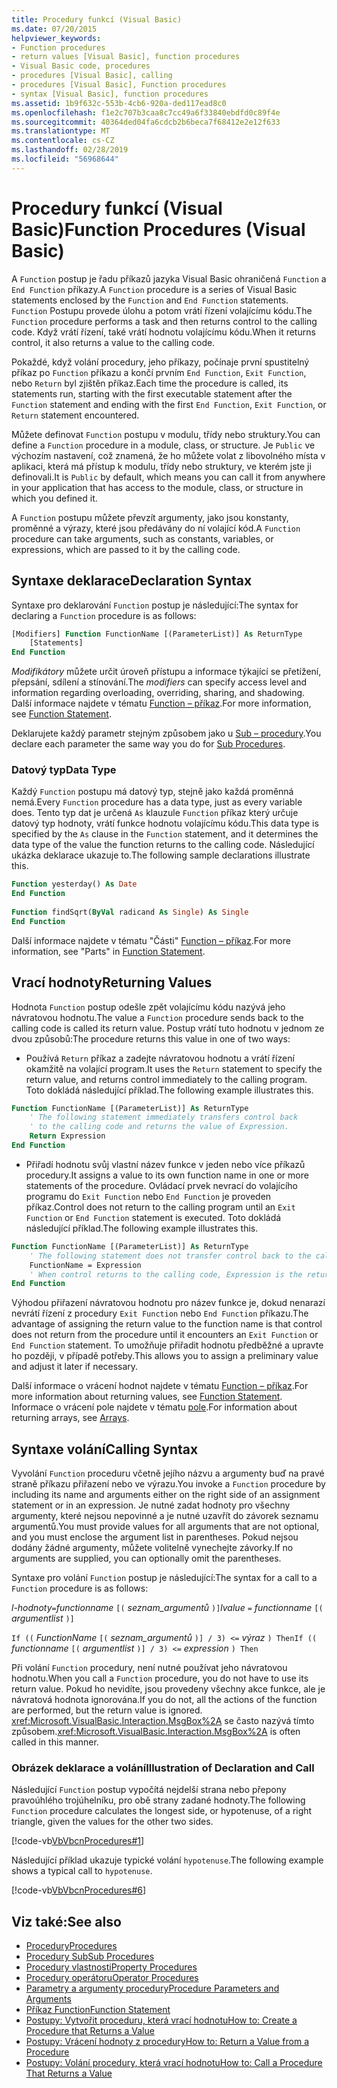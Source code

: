 ```yaml
---
title: Procedury funkcí (Visual Basic)
ms.date: 07/20/2015
helpviewer_keywords:
- Function procedures
- return values [Visual Basic], function procedures
- Visual Basic code, procedures
- procedures [Visual Basic], calling
- procedures [Visual Basic], Function procedures
- syntax [Visual Basic], function procedures
ms.assetid: 1b9f632c-553b-4cb6-920a-ded117ead8c0
ms.openlocfilehash: f1e2c707b3caa8c7cc49a6f33840ebdfd0c89f4e
ms.sourcegitcommit: 40364ded04fa6cdcb2b6beca7f68412e2e12f633
ms.translationtype: MT
ms.contentlocale: cs-CZ
ms.lasthandoff: 02/28/2019
ms.locfileid: "56968644"
---
```

# <a name="function-procedures-visual-basic"></a><span data-ttu-id="6f444-102">Procedury funkcí (Visual Basic)</span><span class="sxs-lookup"><span data-stu-id="6f444-102">Function Procedures (Visual Basic)</span></span>
<span data-ttu-id="6f444-103">A `Function` postup je řadu příkazů jazyka Visual Basic ohraničená `Function` a `End Function` příkazy.</span><span class="sxs-lookup"><span data-stu-id="6f444-103">A `Function` procedure is a series of Visual Basic statements enclosed by the `Function` and `End Function` statements.</span></span> <span data-ttu-id="6f444-104">`Function` Postupu provede úlohu a potom vrátí řízení volajícímu kódu.</span><span class="sxs-lookup"><span data-stu-id="6f444-104">The `Function` procedure performs a task and then returns control to the calling code.</span></span> <span data-ttu-id="6f444-105">Když vrátí řízení, také vrátí hodnotu volajícímu kódu.</span><span class="sxs-lookup"><span data-stu-id="6f444-105">When it returns control, it also returns a value to the calling code.</span></span>  
  
 <span data-ttu-id="6f444-106">Pokaždé, když volání procedury, jeho příkazy, počínaje první spustitelný příkaz po `Function` příkazu a končí prvním `End Function`, `Exit Function`, nebo `Return` byl zjištěn příkaz.</span><span class="sxs-lookup"><span data-stu-id="6f444-106">Each time the procedure is called, its statements run, starting with the first executable statement after the `Function` statement and ending with the first `End Function`, `Exit Function`, or `Return` statement encountered.</span></span>  
  
 <span data-ttu-id="6f444-107">Můžete definovat `Function` postupu v modulu, třídy nebo struktury.</span><span class="sxs-lookup"><span data-stu-id="6f444-107">You can define a `Function` procedure in a module, class, or structure.</span></span> <span data-ttu-id="6f444-108">Je `Public` ve výchozím nastavení, což znamená, že ho můžete volat z libovolného místa v aplikaci, která má přístup k modulu, třídy nebo struktury, ve kterém jste ji definovali.</span><span class="sxs-lookup"><span data-stu-id="6f444-108">It is `Public` by default, which means you can call it from anywhere in your application that has access to the module, class, or structure in which you defined it.</span></span>  
  
 <span data-ttu-id="6f444-109">A `Function` postupu můžete převzít argumenty, jako jsou konstanty, proměnné a výrazy, které jsou předávány do ní volající kód.</span><span class="sxs-lookup"><span data-stu-id="6f444-109">A `Function` procedure can take arguments, such as constants, variables, or expressions, which are passed to it by the calling code.</span></span>  
  
## <a name="declaration-syntax"></a><span data-ttu-id="6f444-110">Syntaxe deklarace</span><span class="sxs-lookup"><span data-stu-id="6f444-110">Declaration Syntax</span></span>  
 <span data-ttu-id="6f444-111">Syntaxe pro deklarování `Function` postup je následující:</span><span class="sxs-lookup"><span data-stu-id="6f444-111">The syntax for declaring a `Function` procedure is as follows:</span></span>  
  
```vb  
[Modifiers] Function FunctionName [(ParameterList)] As ReturnType  
    [Statements]  
End Function  
```  
  
 <span data-ttu-id="6f444-112">*Modifikátory* můžete určit úroveň přístupu a informace týkající se přetížení, přepsání, sdílení a stínování.</span><span class="sxs-lookup"><span data-stu-id="6f444-112">The *modifiers* can specify access level and information regarding overloading, overriding, sharing, and shadowing.</span></span> <span data-ttu-id="6f444-113">Další informace najdete v tématu [Function – příkaz](../../../../visual-basic/language-reference/statements/function-statement.md).</span><span class="sxs-lookup"><span data-stu-id="6f444-113">For more information, see [Function Statement](../../../../visual-basic/language-reference/statements/function-statement.md).</span></span>  
  
 <span data-ttu-id="6f444-114">Deklarujete každý parametr stejným způsobem jako u [Sub – procedury](./sub-procedures.md).</span><span class="sxs-lookup"><span data-stu-id="6f444-114">You declare each parameter the same way you do for [Sub Procedures](./sub-procedures.md).</span></span>  
  
### <a name="data-type"></a><span data-ttu-id="6f444-115">Datový typ</span><span class="sxs-lookup"><span data-stu-id="6f444-115">Data Type</span></span>  
 <span data-ttu-id="6f444-116">Každý `Function` postupu má datový typ, stejně jako každá proměnná nemá.</span><span class="sxs-lookup"><span data-stu-id="6f444-116">Every `Function` procedure has a data type, just as every variable does.</span></span> <span data-ttu-id="6f444-117">Tento typ dat je určená `As` klauzule `Function` příkaz který určuje datový typ hodnoty, vrátí funkce hodnotu volajícímu kódu.</span><span class="sxs-lookup"><span data-stu-id="6f444-117">This data type is specified by the `As` clause in the `Function` statement, and it determines the data type of the value the function returns to the calling code.</span></span> <span data-ttu-id="6f444-118">Následující ukázka deklarace ukazuje to.</span><span class="sxs-lookup"><span data-stu-id="6f444-118">The following sample declarations illustrate this.</span></span>  
  
```vb  
Function yesterday() As Date  
End Function  
  
Function findSqrt(ByVal radicand As Single) As Single  
End Function  
```  
  
 <span data-ttu-id="6f444-119">Další informace najdete v tématu "Části" [Function – příkaz](../../../../visual-basic/language-reference/statements/function-statement.md).</span><span class="sxs-lookup"><span data-stu-id="6f444-119">For more information, see "Parts" in [Function Statement](../../../../visual-basic/language-reference/statements/function-statement.md).</span></span>  
  
## <a name="returning-values"></a><span data-ttu-id="6f444-120">Vrací hodnoty</span><span class="sxs-lookup"><span data-stu-id="6f444-120">Returning Values</span></span>  
 <span data-ttu-id="6f444-121">Hodnota `Function` postup odešle zpět volajícímu kódu nazývá jeho návratovou hodnotu.</span><span class="sxs-lookup"><span data-stu-id="6f444-121">The value a `Function` procedure sends back to the calling code is called its return value.</span></span> <span data-ttu-id="6f444-122">Postup vrátí tuto hodnotu v jednom ze dvou způsobů:</span><span class="sxs-lookup"><span data-stu-id="6f444-122">The procedure returns this value in one of two ways:</span></span>  
  
-   <span data-ttu-id="6f444-123">Používá `Return` příkaz a zadejte návratovou hodnotu a vrátí řízení okamžitě na volající program.</span><span class="sxs-lookup"><span data-stu-id="6f444-123">It uses the `Return` statement to specify the return value, and returns control immediately to the calling program.</span></span> <span data-ttu-id="6f444-124">Toto dokládá následující příklad.</span><span class="sxs-lookup"><span data-stu-id="6f444-124">The following example illustrates this.</span></span>  
  
```vb  
Function FunctionName [(ParameterList)] As ReturnType  
    ' The following statement immediately transfers control back  
    ' to the calling code and returns the value of Expression.  
    Return Expression  
End Function  
```  
  
-   <span data-ttu-id="6f444-125">Přiřadí hodnotu svůj vlastní název funkce v jeden nebo více příkazů procedury.</span><span class="sxs-lookup"><span data-stu-id="6f444-125">It assigns a value to its own function name in one or more statements of the procedure.</span></span> <span data-ttu-id="6f444-126">Ovládací prvek nevrací do volajícího programu do `Exit Function` nebo `End Function` je proveden příkaz.</span><span class="sxs-lookup"><span data-stu-id="6f444-126">Control does not return to the calling program until an `Exit Function` or `End Function` statement is executed.</span></span> <span data-ttu-id="6f444-127">Toto dokládá následující příklad.</span><span class="sxs-lookup"><span data-stu-id="6f444-127">The following example illustrates this.</span></span>  
  
```vb  
Function FunctionName [(ParameterList)] As ReturnType  
    ' The following statement does not transfer control back to the calling code.  
    FunctionName = Expression  
    ' When control returns to the calling code, Expression is the return value.  
End Function  
```  
  
 <span data-ttu-id="6f444-128">Výhodou přiřazení návratovou hodnotu pro název funkce je, dokud nenarazí nevrátí řízení z procedury `Exit Function` nebo `End Function` příkazu.</span><span class="sxs-lookup"><span data-stu-id="6f444-128">The advantage of assigning the return value to the function name is that control does not return from the procedure until it encounters an `Exit Function` or `End Function` statement.</span></span> <span data-ttu-id="6f444-129">To umožňuje přiřadit hodnotu předběžné a upravte ho později, v případě potřeby.</span><span class="sxs-lookup"><span data-stu-id="6f444-129">This allows you to assign a preliminary value and adjust it later if necessary.</span></span>  
  
 <span data-ttu-id="6f444-130">Další informace o vrácení hodnot najdete v tématu [Function – příkaz](../../../../visual-basic/language-reference/statements/function-statement.md).</span><span class="sxs-lookup"><span data-stu-id="6f444-130">For more information about returning values, see [Function Statement](../../../../visual-basic/language-reference/statements/function-statement.md).</span></span> <span data-ttu-id="6f444-131">Informace o vrácení pole najdete v tématu [pole](../../../../visual-basic/programming-guide/language-features/arrays/index.md).</span><span class="sxs-lookup"><span data-stu-id="6f444-131">For information about returning arrays, see [Arrays](../../../../visual-basic/programming-guide/language-features/arrays/index.md).</span></span>  
  
## <a name="calling-syntax"></a><span data-ttu-id="6f444-132">Syntaxe volání</span><span class="sxs-lookup"><span data-stu-id="6f444-132">Calling Syntax</span></span>  
 <span data-ttu-id="6f444-133">Vyvolání `Function` proceduru včetně jejího názvu a argumenty buď na pravé straně příkazu přiřazení nebo ve výrazu.</span><span class="sxs-lookup"><span data-stu-id="6f444-133">You invoke a `Function` procedure by including its name and arguments either on the right side of an assignment statement or in an expression.</span></span> <span data-ttu-id="6f444-134">Je nutné zadat hodnoty pro všechny argumenty, které nejsou nepovinné a je nutné uzavřít do závorek seznamu argumentů.</span><span class="sxs-lookup"><span data-stu-id="6f444-134">You must provide values for all arguments that are not optional, and you must enclose the argument list in parentheses.</span></span> <span data-ttu-id="6f444-135">Pokud nejsou dodány žádné argumenty, můžete volitelně vynechejte závorky.</span><span class="sxs-lookup"><span data-stu-id="6f444-135">If no arguments are supplied, you can optionally omit the parentheses.</span></span>  
  
 <span data-ttu-id="6f444-136">Syntaxe pro volání `Function` postup je následující:</span><span class="sxs-lookup"><span data-stu-id="6f444-136">The syntax for a call to a `Function` procedure is as follows:</span></span>  
  
 <span data-ttu-id="6f444-137">*l-hodnoty*`=`*functionname* `[(` *seznam_argumentů* `)]`</span><span class="sxs-lookup"><span data-stu-id="6f444-137">*lvalue*  `=`  *functionname* `[(` *argumentlist* `)]`</span></span>  
  
 <span data-ttu-id="6f444-138">`If ((` *FunctionName* `[(` *seznam_argumentů* `)] / 3) <=` *výraz* `) Then`</span><span class="sxs-lookup"><span data-stu-id="6f444-138">`If ((` *functionname* `[(` *argumentlist* `)] / 3) <=`  *expression* `) Then`</span></span>  
  
 <span data-ttu-id="6f444-139">Při volání `Function` procedury, není nutné používat jeho návratovou hodnotu.</span><span class="sxs-lookup"><span data-stu-id="6f444-139">When you call a `Function` procedure, you do not have to use its return value.</span></span> <span data-ttu-id="6f444-140">Pokud ho nevidíte, jsou provedeny všechny akce funkce, ale je návratová hodnota ignorována.</span><span class="sxs-lookup"><span data-stu-id="6f444-140">If you do not, all the actions of the function are performed, but the return value is ignored.</span></span> <span data-ttu-id="6f444-141"><xref:Microsoft.VisualBasic.Interaction.MsgBox%2A> se často nazývá tímto způsobem.</span><span class="sxs-lookup"><span data-stu-id="6f444-141"><xref:Microsoft.VisualBasic.Interaction.MsgBox%2A> is often called in this manner.</span></span>  
  
### <a name="illustration-of-declaration-and-call"></a><span data-ttu-id="6f444-142">Obrázek deklarace a volání</span><span class="sxs-lookup"><span data-stu-id="6f444-142">Illustration of Declaration and Call</span></span>  
 <span data-ttu-id="6f444-143">Následující `Function` postup vypočítá nejdelší strana nebo přepony pravoúhlého trojúhelníku, pro obě strany zadané hodnoty.</span><span class="sxs-lookup"><span data-stu-id="6f444-143">The following `Function` procedure calculates the longest side, or hypotenuse, of a right triangle, given the values for the other two sides.</span></span>  
  
 [!code-vb[VbVbcnProcedures#1](~/samples/snippets/visualbasic/VS_Snippets_VBCSharp/VbVbcnProcedures/VB/Class1.vb#1)]  
  
 <span data-ttu-id="6f444-144">Následující příklad ukazuje typické volání `hypotenuse`.</span><span class="sxs-lookup"><span data-stu-id="6f444-144">The following example shows a typical call to `hypotenuse`.</span></span>  
  
 [!code-vb[VbVbcnProcedures#6](~/samples/snippets/visualbasic/VS_Snippets_VBCSharp/VbVbcnProcedures/VB/Class1.vb#6)]  
  
## <a name="see-also"></a><span data-ttu-id="6f444-145">Viz také:</span><span class="sxs-lookup"><span data-stu-id="6f444-145">See also</span></span>
- [<span data-ttu-id="6f444-146">Procedury</span><span class="sxs-lookup"><span data-stu-id="6f444-146">Procedures</span></span>](./index.md)
- [<span data-ttu-id="6f444-147">Procedury Sub</span><span class="sxs-lookup"><span data-stu-id="6f444-147">Sub Procedures</span></span>](./sub-procedures.md)
- [<span data-ttu-id="6f444-148">Procedury vlastnosti</span><span class="sxs-lookup"><span data-stu-id="6f444-148">Property Procedures</span></span>](./property-procedures.md)
- [<span data-ttu-id="6f444-149">Procedury operátoru</span><span class="sxs-lookup"><span data-stu-id="6f444-149">Operator Procedures</span></span>](./operator-procedures.md)
- [<span data-ttu-id="6f444-150">Parametry a argumenty procedury</span><span class="sxs-lookup"><span data-stu-id="6f444-150">Procedure Parameters and Arguments</span></span>](./procedure-parameters-and-arguments.md)
- [<span data-ttu-id="6f444-151">Příkaz Function</span><span class="sxs-lookup"><span data-stu-id="6f444-151">Function Statement</span></span>](../../../../visual-basic/language-reference/statements/function-statement.md)
- [<span data-ttu-id="6f444-152">Postupy: Vytvořit proceduru, která vrací hodnotu</span><span class="sxs-lookup"><span data-stu-id="6f444-152">How to: Create a Procedure that Returns a Value</span></span>](./how-to-create-a-procedure-that-returns-a-value.md)
- [<span data-ttu-id="6f444-153">Postupy: Vrácení hodnoty z procedury</span><span class="sxs-lookup"><span data-stu-id="6f444-153">How to: Return a Value from a Procedure</span></span>](./how-to-return-a-value-from-a-procedure.md)
- [<span data-ttu-id="6f444-154">Postupy: Volání procedury, která vrací hodnotu</span><span class="sxs-lookup"><span data-stu-id="6f444-154">How to: Call a Procedure That Returns a Value</span></span>](./how-to-call-a-procedure-that-returns-a-value.md)
